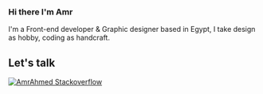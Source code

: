 ### Hi there I'm Amr 
I'm a Front-end developer & Graphic designer based in Egypt, I take design as hobby, coding as handcraft. 

## Let's talk 

[![AmrAhmed Stackoverflow](https://github-readme-stackoverflow.vercel.app/?userID=8792439)](https://stackoverflow.com/users/8792439/amr)
